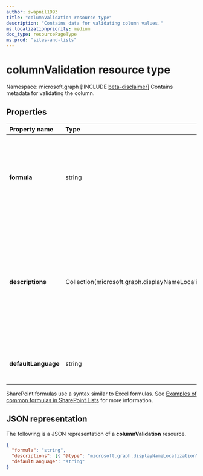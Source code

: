 ```yaml
---
author: swapnil1993
title: "columnValidation resource type"
description: "Contains data for validating column values."
ms.localizationpriority: medium
doc_type: resourcePageType
ms.prod: "sites-and-lists"
---
```


# columnValidation resource type

Namespace: microsoft.graph
[!INCLUDE [beta-disclaimer](../../includes/beta-disclaimer.md)]
Contains metadata for validating the column.


## Properties

| Property name  | Type    | Description
|:---------------|:--------|:--------------------------------------------------
| **formula**    | string  | The formula to validate column value. For examples, see [Examples of common formulas in lists](https://support.microsoft.com/office/examples-of-common-formulas-in-sharepoint-lists-d81f5f21-2b4e-45ce-b170-bf7ebf6988b3) 
| **descriptions**    | Collection(microsoft.graph.displayNameLocalization)  | Localized messages that explain what is needed for this column's value to be considered valid. User will be prompted with this message if validation fails. 
| **defaultLanguage**    | string  | Default BCP 47 language tag for the description.

SharePoint formulas use a syntax similar to Excel formulas.
See [Examples of common formulas in SharePoint Lists][SPFormulas] for more information.

## JSON representation

The following is a JSON representation of a **columnValidation** resource.
<!-- { "blockType": "resource", "@odata.type": "microsoft.graph.columnValidation"} -->

```json
{
  "formula": "string",
  "descriptions": [{ "@type": "microsoft.graph.displayNameLocalization" }],
  "defaultLanguage": "string"
}
```

[SPFormulas]: https://support.office.com/article/Examples-of-common-formulas-in-SharePoint-Lists-d81f5f21-2b4e-45ce-b170-bf7ebf6988b3
